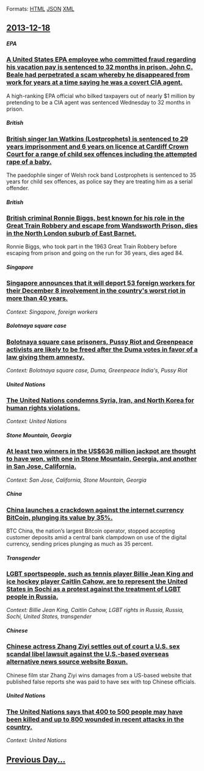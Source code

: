 
Formats: [HTML](2013/12/18/index.html)  [JSON](2013/12/18/index.json)  [XML](2013/12/18/index.xml)  

## [2013-12-18](/news/2013/12/18/index.md)

##### EPA
### [A United States EPA employee who committed fraud regarding his vacation pay is sentenced to 32 months in prison. John C. Beale had perpetrated a scam whereby he disappeared from work for years at a time saying he was a covert CIA agent. ](/news/2013/12/18/a-united-states-epa-employee-who-committed-fraud-regarding-his-vacation-pay-is-sentenced-to-32-months-in-prison-john-c-beale-had-perpetrat.md)
A high-ranking EPA official who bilked taxpayers out of nearly $1 million by pretending to be a CIA agent was sentenced Wednesday to 32 months in prison.

##### British
### [British singer Ian Watkins (Lostprophets) is sentenced to 29 years imprisonment and 6 years on licence at Cardiff Crown Court for a range of child sex offences including the attempted rape of a baby. ](/news/2013/12/18/british-singer-ian-watkins-lostprophets-is-sentenced-to-29-years-imprisonment-and-6-years-on-licence-at-cardiff-crown-court-for-a-range-of.md)
The paedophile singer of Welsh rock band Lostprophets is sentenced to 35 years for child sex offences, as police say they are treating him as a serial offender.

##### British
### [British criminal Ronnie Biggs, best known for his role in the Great Train Robbery and escape from Wandsworth Prison, dies in the North London suburb of East Barnet. ](/news/2013/12/18/british-criminal-ronnie-biggs-best-known-for-his-role-in-the-great-train-robbery-and-escape-from-wandsworth-prison-dies-in-the-north-londo.md)
Ronnie Biggs, who took part in the 1963 Great Train Robbery before escaping from prison and going on the run for 36 years, dies aged 84.

##### Singapore
### [Singapore announces that it will deport 53 foreign workers for their December 8 involvement in the country's worst riot in more than 40 years. ](/news/2013/12/18/singapore-announces-that-it-will-deport-53-foreign-workers-for-their-december-8-involvement-in-the-country-s-worst-riot-in-more-than-40-year.md)
_Context: Singapore, foreign workers_

##### Bolotnaya square case
### [Bolotnaya square case prisoners, Pussy Riot and Greenpeace activists are likely to be freed after the Duma votes in favor of a law giving them amnesty. ](/news/2013/12/18/bolotnaya-square-case-prisoners-pussy-riot-and-greenpeace-activists-are-likely-to-be-freed-after-the-duma-votes-in-favor-of-a-law-giving-th.md)
_Context: Bolotnaya square case, Duma, Greenpeace India's, Pussy Riot_

##### United Nations
### [The United Nations condemns Syria, Iran, and North Korea for human rights violations. ](/news/2013/12/18/the-united-nations-condemns-syria-iran-and-north-korea-for-human-rights-violations.md)
_Context: United Nations_

##### Stone Mountain, Georgia
### [At least two winners in the US$636 million jackpot are thought to have won, with one in Stone Mountain, Georgia, and another in San Jose, California. ](/news/2013/12/18/at-least-two-winners-in-the-us-636-million-jackpot-are-thought-to-have-won-with-one-in-stone-mountain-georgia-and-another-in-san-jose-ca.md)
_Context: San Jose, California, Stone Mountain, Georgia_

##### China
### [China launches a crackdown against the internet currency BitCoin, plunging its value by 35%. ](/news/2013/12/18/china-launches-a-crackdown-against-the-internet-currency-bitcoin-plunging-its-value-by-35.md)
BTC China, the nation’s largest Bitcoin operator, stopped accepting customer deposits amid a central bank clampdown on use of the digital currency, sending prices plunging as much as 35 percent.

##### Transgender
### [LGBT sportspeople, such as tennis player Billie Jean King and ice hockey player Caitlin Cahow, are to represent the United States in Sochi as a protest against the treatment of LGBT people in Russia. ](/news/2013/12/18/lgbt-sportspeople-such-as-tennis-player-billie-jean-king-and-ice-hockey-player-caitlin-cahow-are-to-represent-the-united-states-in-sochi-a.md)
_Context: Billie Jean King, Caitlin Cahow, LGBT rights in Russia, Russia, Sochi, United States, transgender_

##### Chinese
### [Chinese actress Zhang Ziyi settles out of court a U.S. sex scandal libel lawsuit against the U.S.-based overseas alternative news source website Boxun. ](/news/2013/12/18/chinese-actress-zhang-ziyi-settles-out-of-court-a-u-s-sex-scandal-libel-lawsuit-against-the-u-s-based-overseas-alternative-news-source-web.md)
Chinese film star Zhang Ziyi wins damages from a US-based website that published false reports she was paid to have sex with top Chinese officials.

##### United Nations
### [The United Nations says that 400 to 500 people may have been killed and up to 800 wounded in recent attacks in the country. ](/news/2013/12/18/the-united-nations-says-that-400-to-500-people-may-have-been-killed-and-up-to-800-wounded-in-recent-attacks-in-the-country.md)
_Context: United Nations_

## [Previous Day...](/news/2013/12/17/index.md)


